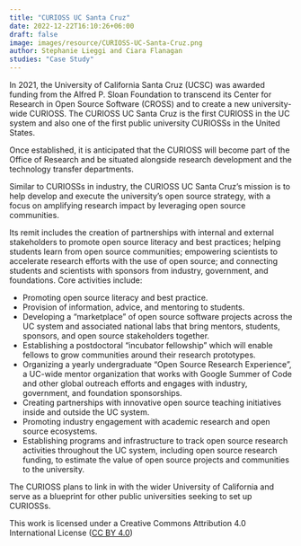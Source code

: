 ```yaml
---
title: "CURIOSS UC Santa Cruz"
date: 2022-12-22T16:10:26+06:00 
draft: false
image: images/resource/CURIOSS-UC-Santa-Cruz.png
author: Stephanie Lieggi and Ciara Flanagan
studies: "Case Study"
---
```


In 2021, the University of California Santa Cruz (UCSC) was awarded funding from the Alfred P. Sloan Foundation to transcend its Center for Research in Open Source Software (CROSS) and to create a new university-wide CURIOSS. The CURIOSS UC Santa Cruz is the first CURIOSS in the UC system and also one of the first public university CURIOSSs in the United States.

Once established, it is anticipated that the CURIOSS will become part of the Office of Research and be situated alongside research development and the technology transfer departments.

Similar to CURIOSSs in industry, the CURIOSS UC Santa Cruz’s mission is to help develop and execute the university’s open source strategy, with a focus on amplifying research impact by leveraging open source communities.

Its remit includes the creation of partnerships with internal and external stakeholders to promote open source literacy and best practices; helping students learn from open source communities; empowering scientists to accelerate research efforts with the use of open source; and connecting students and scientists with sponsors from industry, government, and foundations.
Core activities include:

- Promoting open source literacy and best practice.
- Provision of information, advice, and mentoring to students.
- Developing a “marketplace” of open source software projects across the UC system and associated national labs that bring mentors, students, sponsors, and open source stakeholders together.
- Establishing a postdoctoral “incubator fellowship” which will enable fellows to grow communities around their research prototypes.
- Organizing a yearly undergraduate “Open Source Research Experience”, a UC-wide mentor organization that works with Google Summer of Code and other global outreach efforts and engages with industry, government, and foundation sponsorships.
- Creating partnerships with innovative open source teaching initiatives inside and outside the UC system.
- Promoting industry engagement with academic research and open source ecosystems.
- Establishing programs and infrastructure to track open source research activities throughout the UC system, including open source research funding, to estimate the value of open source projects and communities to the university.

The CURIOSS plans to link in with the wider University of California and serve as a blueprint for other public universities seeking to set up CURIOSSs.

This work is licensed under a Creative Commons Attribution 4.0 International License ([CC BY 4.0](https://creativecommons.org/licenses/by/4.0/))
